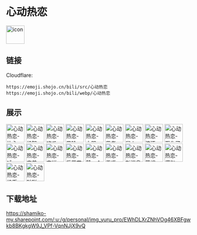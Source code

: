 # 心动热恋
<img src="https://emoji.shojo.cn/bili/src/心动热恋/icon.png" width="50" height="50" alt="icon">

## 链接
Cloudflare:
```
https://emoji.shojo.cn/bili/src/心动热恋
https://emoji.shojo.cn/bili/webp/心动热恋
```
## 展示
<img src="https://emoji.shojo.cn/bili/src/心动热恋/心动热恋-比心.png" width="50" height="50" alt="心动热恋-比心">
<img src="https://emoji.shojo.cn/bili/src/心动热恋/心动热恋-机智.png" width="50" height="50" alt="心动热恋-机智">
<img src="https://emoji.shojo.cn/bili/src/心动热恋/心动热恋-吃瓜.png" width="50" height="50" alt="心动热恋-吃瓜">
<img src="https://emoji.shojo.cn/bili/src/心动热恋/心动热恋-黑脸.png" width="50" height="50" alt="心动热恋-黑脸">
<img src="https://emoji.shojo.cn/bili/src/心动热恋/心动热恋-大哭.png" width="50" height="50" alt="心动热恋-大哭">
<img src="https://emoji.shojo.cn/bili/src/心动热恋/心动热恋-思考.png" width="50" height="50" alt="心动热恋-思考">
<img src="https://emoji.shojo.cn/bili/src/心动热恋/心动热恋-冒火.png" width="50" height="50" alt="心动热恋-冒火">
<img src="https://emoji.shojo.cn/bili/src/心动热恋/心动热恋-流汗.png" width="50" height="50" alt="心动热恋-流汗">
<img src="https://emoji.shojo.cn/bili/src/心动热恋/心动热恋-石化了.png" width="50" height="50" alt="心动热恋-石化了">
<img src="https://emoji.shojo.cn/bili/src/心动热恋/心动热恋-嘘.png" width="50" height="50" alt="心动热恋-嘘">
<img src="https://emoji.shojo.cn/bili/src/心动热恋/心动热恋-害羞.png" width="50" height="50" alt="心动热恋-害羞">
<img src="https://emoji.shojo.cn/bili/src/心动热恋/心动热恋-安详.png" width="50" height="50" alt="心动热恋-安详">
<img src="https://emoji.shojo.cn/bili/src/心动热恋/心动热恋-乐开花.png" width="50" height="50" alt="心动热恋-乐开花">
<img src="https://emoji.shojo.cn/bili/src/心动热恋/心动热恋-赞一个.png" width="50" height="50" alt="心动热恋-赞一个">
<img src="https://emoji.shojo.cn/bili/src/心动热恋/心动热恋-无语.png" width="50" height="50" alt="心动热恋-无语">
<img src="https://emoji.shojo.cn/bili/src/心动热恋/心动热恋-新消息.png" width="50" height="50" alt="心动热恋-新消息">
<img src="https://emoji.shojo.cn/bili/src/心动热恋/心动热恋-蔑视.png" width="50" height="50" alt="心动热恋-蔑视">
<img src="https://emoji.shojo.cn/bili/src/心动热恋/心动热恋-慌张.png" width="50" height="50" alt="心动热恋-慌张">
<img src="https://emoji.shojo.cn/bili/src/心动热恋/心动热恋-投币.png" width="50" height="50" alt="心动热恋-投币">
<img src="https://emoji.shojo.cn/bili/src/心动热恋/心动热恋-哒咩.png" width="50" height="50" alt="心动热恋-哒咩">

## 下载地址

https://shamiko-my.sharepoint.com/:u:/g/personal/img_yuru_pro/EWhDLXrZNhVOg46XBFgwkb8BKgkgW9J_VPf-VqnNJjX9vQ